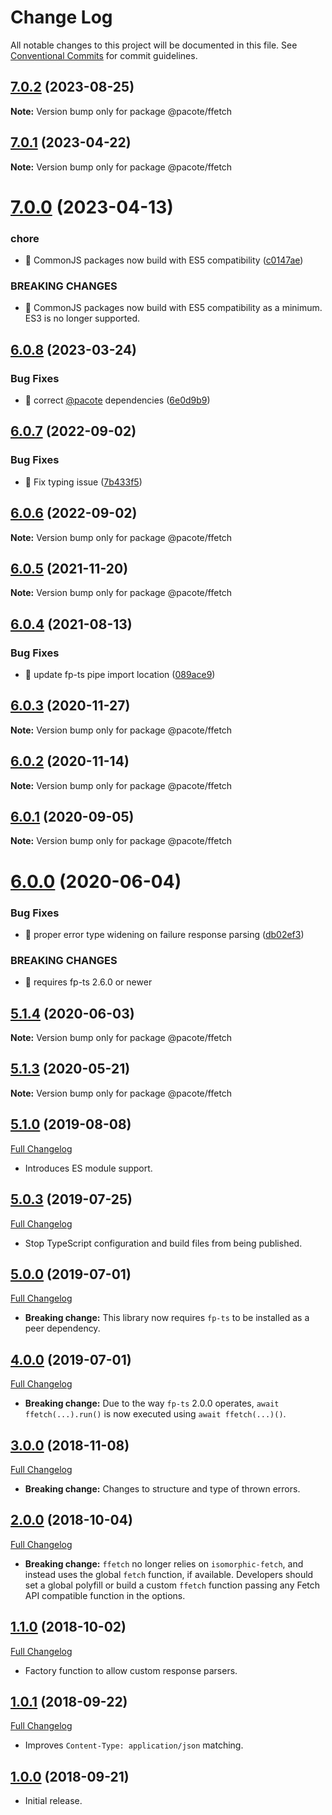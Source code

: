 # Change Log

All notable changes to this project will be documented in this file.
See [Conventional Commits](https://conventionalcommits.org) for commit guidelines.

## [7.0.2](https://github.com/PacoteJS/pacote/compare/@pacote/ffetch@7.0.1...@pacote/ffetch@7.0.2) (2023-08-25)

**Note:** Version bump only for package @pacote/ffetch





## [7.0.1](https://github.com/PacoteJS/pacote/compare/@pacote/ffetch@7.0.0...@pacote/ffetch@7.0.1) (2023-04-22)

**Note:** Version bump only for package @pacote/ffetch

# [7.0.0](https://github.com/PacoteJS/pacote/compare/@pacote/ffetch@6.0.8...@pacote/ffetch@7.0.0) (2023-04-13)

### chore

- 🤖 CommonJS packages now build with ES5 compatibility ([c0147ae](https://github.com/PacoteJS/pacote/commit/c0147aeffb81322ea59174a3961b10cfb3bf81e5))

### BREAKING CHANGES

- 🧨 CommonJS packages now build with ES5 compatibility as a minimum. ES3 is
  no longer supported.

## [6.0.8](https://github.com/PacoteJS/pacote/compare/@pacote/ffetch@6.0.7...@pacote/ffetch@6.0.8) (2023-03-24)

### Bug Fixes

- 🐛 correct [@pacote](https://github.com/pacote) dependencies ([6e0d9b9](https://github.com/PacoteJS/pacote/commit/6e0d9b92bd30b6a5dacb79173787904d621706d0))

## [6.0.7](https://github.com/PacoteJS/pacote/compare/@pacote/ffetch@6.0.6...@pacote/ffetch@6.0.7) (2022-09-02)

### Bug Fixes

- 🐛 Fix typing issue ([7b433f5](https://github.com/PacoteJS/pacote/commit/7b433f5a50bc9462f13db945e7a458af76eeadd2))

## [6.0.6](https://github.com/PacoteJS/pacote/compare/@pacote/ffetch@6.0.5...@pacote/ffetch@6.0.6) (2022-09-02)

**Note:** Version bump only for package @pacote/ffetch

## [6.0.5](https://github.com/PacoteJS/pacote/compare/@pacote/ffetch@6.0.4...@pacote/ffetch@6.0.5) (2021-11-20)

**Note:** Version bump only for package @pacote/ffetch

## [6.0.4](https://github.com/PacoteJS/pacote/compare/@pacote/ffetch@6.0.3...@pacote/ffetch@6.0.4) (2021-08-13)

### Bug Fixes

- 🐛 update fp-ts pipe import location ([089ace9](https://github.com/PacoteJS/pacote/commit/089ace98405b962debf594d4a2678b21a32e17b3))

## [6.0.3](https://github.com/PacoteJS/pacote/compare/@pacote/ffetch@6.0.2...@pacote/ffetch@6.0.3) (2020-11-27)

**Note:** Version bump only for package @pacote/ffetch

## [6.0.2](https://github.com/PacoteJS/pacote/compare/@pacote/ffetch@6.0.1...@pacote/ffetch@6.0.2) (2020-11-14)

**Note:** Version bump only for package @pacote/ffetch

## [6.0.1](https://github.com/PacoteJS/pacote/compare/@pacote/ffetch@6.0.0...@pacote/ffetch@6.0.1) (2020-09-05)

**Note:** Version bump only for package @pacote/ffetch

# [6.0.0](https://github.com/PacoteJS/pacote/compare/@pacote/ffetch@5.1.4...@pacote/ffetch@6.0.0) (2020-06-04)

### Bug Fixes

- 🐛 proper error type widening on failure response parsing ([db02ef3](https://github.com/PacoteJS/pacote/commit/db02ef3c30635d0c600b0203f6729a0908e588e8))

### BREAKING CHANGES

- 🧨 requires fp-ts 2.6.0 or newer

## [5.1.4](https://github.com/PacoteJS/pacote/compare/@pacote/ffetch@5.1.3...@pacote/ffetch@5.1.4) (2020-06-03)

**Note:** Version bump only for package @pacote/ffetch

## [5.1.3](https://github.com/PacoteJS/pacote/compare/@pacote/ffetch@5.1.2...@pacote/ffetch@5.1.3) (2020-05-21)

**Note:** Version bump only for package @pacote/ffetch

## [5.1.0](https://github.com/PacoteJS/pacote/tree/@pacote/ffetch@5.1.0) (2019-08-08)

[Full Changelog](https://github.com/PacoteJS/pacote/compare/@pacote/ffetch@5.0.3...@pacote/ffetch@5.1.0)

- Introduces ES module support.

## [5.0.3](https://github.com/PacoteJS/pacote/tree/@pacote/ffetch@5.0.3) (2019-07-25)

[Full Changelog](https://github.com/PacoteJS/pacote/compare/@pacote/ffetch@5.0.2...@pacote/ffetch@5.0.3)

- Stop TypeScript configuration and build files from being published.

## [5.0.0](https://github.com/PacoteJS/pacote/tree/@pacote/ffetch@5.0.0) (2019-07-01)

[Full Changelog](https://github.com/PacoteJS/pacote/compare/@pacote/ffetch@4.0.0...@pacote/ffetch@5.0.0)

- **Breaking change:** This library now requires `fp-ts` to be installed as a peer dependency.

## [4.0.0](https://github.com/PacoteJS/pacote/tree/@pacote/ffetch@4.0.0) (2019-07-01)

[Full Changelog](https://github.com/PacoteJS/pacote/compare/@pacote/ffetch@3.0.4...@pacote/ffetch@4.0.0)

- **Breaking change:** Due to the way `fp-ts` 2.0.0 operates, `await ffetch(...).run()` is now executed using `await ffetch(...)()`.

## [3.0.0](https://github.com/PacoteJS/pacote/tree/@pacote/ffetch@3.0.0) (2018-11-08)

[Full Changelog](https://github.com/PacoteJS/pacote/compare/@pacote/ffetch@2.0.0...@pacote/ffetch@3.0.0)

- **Breaking change:** Changes to structure and type of thrown errors.

## [2.0.0](https://github.com/PacoteJS/pacote/tree/@pacote/ffetch@2.0.0) (2018-10-04)

[Full Changelog](https://github.com/PacoteJS/pacote/compare/v1.1.1...@pacote/ffetch@2.0.0)

- **Breaking change:** `ffetch` no longer relies on `isomorphic-fetch`, and instead uses the global `fetch` function, if available. Developers should set a global polyfill or build a custom `ffetch` function passing any Fetch API compatible function in the options.

## [1.1.0](https://github.com/goblindegook/ffetch/tree/v1.1.0) (2018-10-02)

[Full Changelog](https://github.com/goblindegook/ffetch/compare/v1.0.1...v1.1.0)

- Factory function to allow custom response parsers.

## [1.0.1](https://github.com/goblindegook/ffetch/tree/v1.0.1) (2018-09-22)

[Full Changelog](https://github.com/goblindegook/ffetch/compare/v1.0.0...v1.0.1)

- Improves `Content-Type: application/json` matching.

## [1.0.0](https://github.com/goblindegook/ffetch/tree/v1.0.0) (2018-09-21)

- Initial release.

